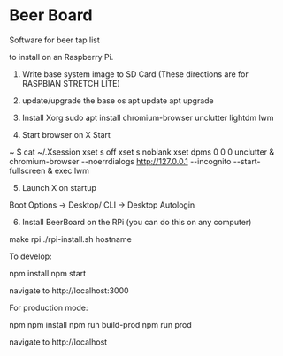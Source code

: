 # Beer Board
Software for beer tap list

to install on an Raspberry Pi.

1) Write base system image to SD Card (These directions are for RASPBIAN STRETCH LITE)
2) update/upgrade the base os
  apt update
  apt upgrade
3) Install Xorg
sudo  apt install chromium-browser unclutter lightdm lwm

4) Start browser on X Start

~ $ cat ~/.Xsession
xset s off
xset s noblank
xset dpms 0 0 0
unclutter &
chromium-browser --noerrdialogs http://127.0.0.1 --incognito --start-fullscreen &
exec lwm




5) Launch X on startup



Boot Options -> Desktop/ CLI -> Desktop Autologin

6) Install BeerBoard on the RPi  (you can do this on any computer)

make rpi
./rpi-install.sh hostname


To develop:

  npm install
  npm start

navigate to http://localhost:3000

For production mode:

  npm npm install
  npm run build-prod
  npm run prod

navigate to http://localhost
